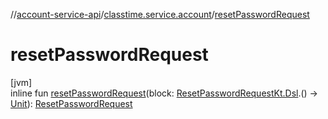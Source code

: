 //[account-service-api](../../index.md)/[classtime.service.account](index.md)/[resetPasswordRequest](reset-password-request.md)

# resetPasswordRequest

[jvm]\
inline fun [resetPasswordRequest](reset-password-request.md)(block: [ResetPasswordRequestKt.Dsl](-reset-password-request-kt/-dsl/index.md).() -&gt; [Unit](https://kotlinlang.org/api/latest/jvm/stdlib/kotlin/-unit/index.html)): [ResetPasswordRequest](-reset-password-request/index.md)
